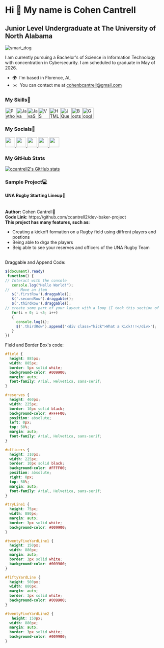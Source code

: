Hi 👋 My name is Cohen Cantrell
===============================

Junior Level Undergraduate at The University of North Alabama
-------------------------------------------------------

<p>
  <img src="https://i.imgflip.com/7503aw.png?a484104" alt="smart_dog">
</p>

I am currently pursuing a Bachelor's of Science in Information Technology with concentration in Cybersecurity. I am scheduled to graduate in May of 2026.

*   🌍  I'm based in Florence, AL
*   ✉️  You can contact me at [cohenbcantrell@gmail.com](mailto:cohenbcantrell@gmail.com)
<p align="left">
<h3>My Skills🦾</h3>
<a href="https://www.python.org/" target="_blank" rel="noreferrer"><img src="https://raw.githubusercontent.com/danielcranney/readme-generator/main/public/icons/skills/python-colored.svg" width="36" height="36" alt="Python" /></a><a href="https://www.oracle.com/java/" target="_blank" rel="noreferrer"><img src="https://raw.githubusercontent.com/danielcranney/readme-generator/main/public/icons/skills/java-colored.svg" width="36" height="36" alt="Java" /></a><a href="https://developer.mozilla.org/en-US/docs/Web/JavaScript" target="_blank" rel="noreferrer"><img src="https://raw.githubusercontent.com/danielcranney/readme-generator/main/public/icons/skills/javascript-colored.svg" width="36" height="36" alt="JavaScript" /></a><a href="https://code.visualstudio.com/" target="_blank" rel="noreferrer"><img src="https://raw.githubusercontent.com/danielcranney/readme-generator/main/public/icons/skills/visualstudiocode.svg" width="36" height="36" alt="VS Code" /></a><a href="https://developer.mozilla.org/en-US/docs/Glossary/HTML5" target="_blank" rel="noreferrer"><img src="https://raw.githubusercontent.com/danielcranney/readme-generator/main/public/icons/skills/html5-colored.svg" width="36" height="36" alt="HTML5" /></a><a href="https://jquery.com/" target="_blank" rel="noreferrer"><img src="https://raw.githubusercontent.com/danielcranney/readme-generator/main/public/icons/skills/jquery-colored.svg" width="36" height="36" alt="JQuery" /></a><a href="https://getbootstrap.com/" target="_blank" rel="noreferrer"><img src="https://raw.githubusercontent.com/danielcranney/readme-generator/main/public/icons/skills/bootstrap-colored.svg" width="36" height="36" alt="Bootstrap" /></a><a href="https://cloud.google.com/" target="_blank" rel="noreferrer"><img src="https://raw.githubusercontent.com/danielcranney/readme-generator/main/public/icons/skills/googlecloud-colored.svg" width="36" height="36" alt="Google Cloud" /></a>
                    </p>
 <p align="left">
   <h3>My Socials👾</h3>
                      <a href="https://www.codepen.io/ccantrell2" target="_blank" rel="noreferrer">
                    <picture>
                    <source media="(prefers-color-scheme: dark)" srcset="https://raw.githubusercontent.com/danielcranney/readme-generator/main/public/icons/socials/codepen-dark.svg" />
                    <source media="(prefers-color-scheme: light)" srcset="https://raw.githubusercontent.com/danielcranney/readme-generator/main/public/icons/socials/codepen.svg" />
                    <img src="https://raw.githubusercontent.com/danielcranney/readme-generator/main/public/icons/socials/codepen.svg" width="32" height="32" />
                    </picture>
                    </a>
                      <a href="https://www.facebook.com/CohenCantrell0925" target="_blank" rel="noreferrer">
                    <picture>
                    <source media="(prefers-color-scheme: dark)" srcset="https://raw.githubusercontent.com/danielcranney/readme-generator/main/public/icons/socials/facebook-dark.svg" />
                    <source media="(prefers-color-scheme: light)" srcset="https://raw.githubusercontent.com/danielcranney/readme-generator/main/public/icons/socials/facebook.svg" />
                    <img src="https://raw.githubusercontent.com/danielcranney/readme-generator/main/public/icons/socials/facebook.svg" width="32" height="32" />
                    </picture>
                    </a>
                      <a href="https://www.github.com/ccantrell2" target="_blank" rel="noreferrer">
                    <picture>
                    <source media="(prefers-color-scheme: dark)" srcset="https://raw.githubusercontent.com/danielcranney/readme-generator/main/public/icons/socials/github-dark.svg" />
                    <source media="(prefers-color-scheme: light)" srcset="https://raw.githubusercontent.com/danielcranney/readme-generator/main/public/icons/socials/github.svg" />
                    <img src="https://raw.githubusercontent.com/danielcranney/readme-generator/main/public/icons/socials/github.svg" width="32" height="32" />
                    </picture>
                    </a>
                      <a href="http://www.instagram.com/cohen_cantrell_" target="_blank" rel="noreferrer">
                    <picture>
                    <source media="(prefers-color-scheme: dark)" srcset="https://raw.githubusercontent.com/danielcranney/readme-generator/main/public/icons/socials/instagram-dark.svg" />
                    <source media="(prefers-color-scheme: light)" srcset="https://raw.githubusercontent.com/danielcranney/readme-generator/main/public/icons/socials/instagram.svg" />
                    <img src="https://raw.githubusercontent.com/danielcranney/readme-generator/main/public/icons/socials/instagram.svg" width="32" height="32" />
                    </picture>
                    </a>
                      <a href="https://www.linkedin.com/in/cohen-cantrell-56204035b/" target="_blank" rel="noreferrer">
                    <picture>
                    <source media="(prefers-color-scheme: dark)" srcset="https://raw.githubusercontent.com/danielcranney/readme-generator/main/public/icons/socials/linkedin-dark.svg" />
                    <source media="(prefers-color-scheme: light)" srcset="https://raw.githubusercontent.com/danielcranney/readme-generator/main/public/icons/socials/linkedin.svg" />
                    <img src="https://raw.githubusercontent.com/danielcranney/readme-generator/main/public/icons/socials/linkedin.svg" width="32" height="32" />
                    </picture>
                    </a></p>

  <p align="left">
                    <h3>My GitHub Stats</h3><a
                     href="http://www.github.com/ccantrell2"><img src="https://github-readme-stats.vercel.app/api?username=ccantrell2&show_icons=true&hide=stars,prs,issues,&title_color=facc15&text_color=a855f7&icon_color=a855f7&bg_color=1c1917&hide_border=true&show_icons=true" alt="ccantrell2's GitHub stats" /></a>
                      </p>

   <p align="left">
     <h3>Sample Project💻</h3>
     <h4><b>UNA Rugby Starting Lineup🏉</b></h4>
     <br>
     <b>Author:</b> Cohen Cantrell🦭
     <br>
     <b>Code Link:</b> https://github.com/ccantrell2/dev-baker-project
     <br>
     <b>This project has many features, such as:</b>
     <ul>
       <li>Creating a kickoff formation on a Rugby field using diffrent players and postions</li>
       <li>Being able to drga the players</li>
       <li>Beig able to see your reserves and officers of the UNA Rugby Team</li>
     </ul>
     <br>
     Draggable and Append Code:

 ```Javascript
$(document).ready(
  function() {
// Interact with the console
    console.log("Hello World!");    
//     Move an item
    $('.firstRow').draggable();
    $('.secondRow').draggable();
    $('.thirdRow').draggable();
// create some part of your layout with a loop (I took this section of code from your codepen and redid it for my data becuase I wanted to use the append method to create another row)
    for(i = 0; i <5; i++)
    {
      console.log(i); 
      $('.thirdRow').append('<div class="kick">What a Kick!!!</div>');
    }
})
```

Field and Border Box's code:

```CSS
#field {
  height: 885px;
  width: 885px;
  border: 5px solid white;
  background-color: #009900;
  margin: auto;
  font-family: Arial, Helvetica, sans-serif;
}

#reserves {
  height: 460px;
  width: 225px;
  border: 10px solid black;
  background-color: #FFFF00;
  position: absolute;
  left: 0px;
  top: 50%;
  margin: auto;
  font-family: Arial, Helvetica, sans-serif;
}

#officers {
  height: 310px;
  width: 225px;
  border: 10px solid black;
  background-color: #FFFF00;
  position: absolute;
  right: 0px;
  top: 50%;
  margin: auto;
  font-family: Arial, Helvetica, sans-serif;
}

#tryLine1 {
  height: 75px; 
  width: 880px;
  margin: auto; 
  border: 3px solid white;
  background-color: #009900;
}

#twentyFiveYardLine1 {
  height: 150px; 
  width: 880px;
  margin: auto; 
  border: 3px solid white;
  background-color: #009900;
}

#fiftyYardLine {
  height: 500px;
  width: 880px;
  margin: auto;
  border: 3px solid white;
  background-color: #009900;
}

#twentyFiveYardLine2 {
   height: 150px; 
  width: 880px;
  margin: auto; 
  border: 3px solid white;
  background-color: #009900;
}
```

   </p>
     
  

  
                 
                  
                  
                
